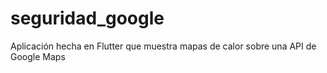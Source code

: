 # seguridad_google
Aplicación hecha en Flutter que muestra mapas de calor sobre una API de Google Maps
